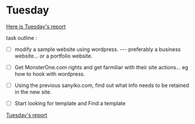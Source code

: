 # Tuesday

[Here is Tuesday's report](week_2_tuesday_report.md)

task outline :
- [ ] modify a sample website using wordpress. --- preferably a business website... or a portfolio website.
- [ ] Get MonsterOne.com rights and get farmiliar with their site actions... eg how to hook with wordpress.
- [ ] Using the previous sanyiko.com, find out what info needs to be retained in the new site.
- [ ] Start looking for template and Find a template



[Tuesday's report](week_2_tuesday_report.md)
